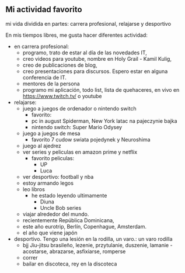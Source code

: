 ## Mi actividad favorito

mi vida dividida en partes:
carrera profesional, relajarse y desportivo


En mis tiempos libres, me gusta hacer diferentes actividad:
* en carrera profesional:
  * programo, trato de estar al día de las novedades IT,
  * creo videos para youtube, nombre en Holy Grail - Kamil Kulig,
  * creo de publicaciones de blog, 
  * creo presentaciones para discursos. Espero estar en alguna conferencia de IT.
  * mentores de la persona
  * programo mi aplicación, todo list, lista de quehaceres, en vivo en https://www.twitch.tv/ o youtube
* relajarse:
  * juego a juegos de ordenador o nintendo switch
    * favorito:
    * pc in august Spiderman, New York latac na pajeczynie bajka
    * nintendo switch: Super Mario Odysey
  * juego a juegos de mesa
    * favorito 7 cudow swiata pojedynek y Neuroshima 
  * juego al ajedrez
  * ver series y peliculas en amazon prime y netflix 
    * favorito peliculas: 
      * UP 
      * Luca 
  * ver desportivo: football y nba
  * estoy armando legos
  * leo libros
    * he estado leyendo ultimamente
      * Diuna 
      * Uncle Bob series
  * viajar alrededor del mundo. 
   * recientemente República Dominicana, 
   * este año eurotrip, Berlín, Copenhague, Amsterdam.
   * el año que viene japón
* desportivo. Tengo una lesión en la rodilla, un varo.: un varo rodilla
  * bjj Jiu-jitsu brasileño, lezenie, przytulanie, duszenie, lamanie - acostarse, abrazarse, asfixiarse, romperse
  * correr
  * bailar en discoteca, rey en la discoteca
   
